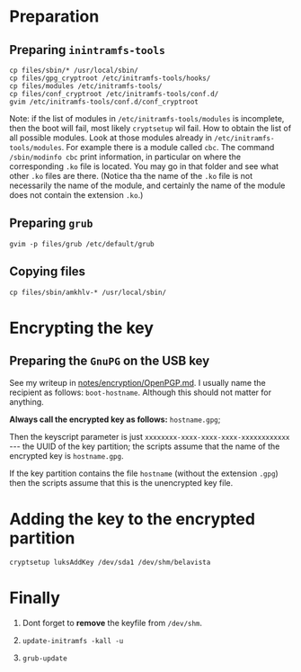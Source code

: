 Preparation
===========

Preparing `inintramfs-tools`
----------------------------

    cp files/sbin/* /usr/local/sbin/
    cp files/gpg_cryptroot /etc/initramfs-tools/hooks/
    cp files/modules /etc/initramfs-tools/
    cp files/conf_cryptroot /etc/initramfs-tools/conf.d/
    gvim /etc/initramfs-tools/conf.d/conf_cryptroot

Note: if the list of modules in `/etc/initramfs-tools/modules` is incomplete, then the boot will fail, most likely `cryptsetup` wil
fail. How to obtain the list of all possible modules. Look at those modules already in `/etc/initramfs-tools/modules`. For example
there is a module called `cbc`. The command `/sbin/modinfo cbc` print information, in particular on where the corresponding `.ko` file
is located. You may go in that folder and see what other `.ko` files are there. (Notice tha the name of the `.ko` file is not
necessarily the name of the module, and certainly the name of the module does not contain the extension `.ko`.)

Preparing `grub`
----------------

    gvim -p files/grub /etc/default/grub

Copying files
-------------

    cp files/sbin/amkhlv-* /usr/local/sbin/


Encrypting the key
==================

Preparing the `GnuPG` on the USB key
------------------------------------

See my writeup in [notes/encryption/OpenPGP.md](../notes/encryption/OpenPGP.md).
I usually name the recipient as follows: `boot-hostname`. Although this should
not matter for anything.

__Always call the encrypted key as follows:__ `hostname.gpg`;

Then the keyscript parameter is just `xxxxxxxx-xxxx-xxxx-xxxx-xxxxxxxxxxxx` --- the UUID of the key partition; the scripts assume that
the name of the encrypted key is `hostname.gpg`.

If the key partition contains the file `hostname` (without the extension `.gpg`) then the scripts assume that this is the unencrypted
key file.


Adding the key to the encrypted partition
=========================================

    cryptsetup luksAddKey /dev/sda1 /dev/shm/belavista

Finally
=======

1. Dont forget to __remove__ the keyfile from `/dev/shm`.

2. `update-initramfs -kall -u`

3. `grub-update`



